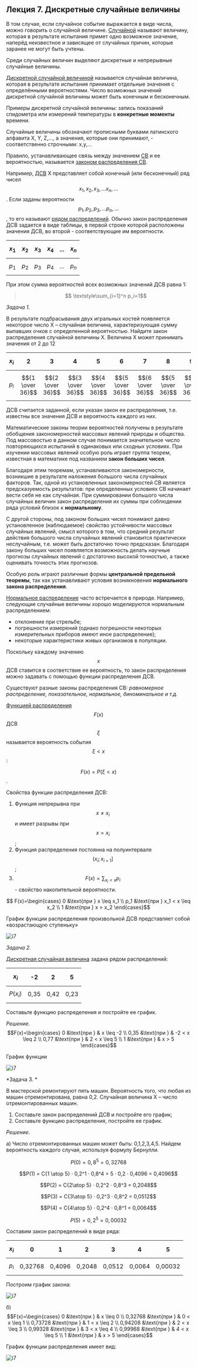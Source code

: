 ## Лекция 7. Дискретные случайные величины

В том случае, если случайное событие выражается в виде числа, можно говорить о случайной величине. [Случайной](../../GLOSSARY.md#случайная) называют величину, которая в результате испытания примет одно возможное значение, наперёд неизвестное и зависящее от случайных причин, которые заранее не могут быть учтены.

Среди случайных величин выделяют дискретные и непрерывные случайные величины.

[Дискретной случайной величиной](../../GLOSSARY.md#дискретная-случайная-величина) называется случайная величина, которая в результате испытания принимает отдельные значения с определёнными вероятностями. Число возможных значений дискретной случайной величины может быть конечным и бесконечным. 

Примеры дискретной случайной величины: запись показаний спидометра или измерений температуры в **конкретные моменты** времени.

Случайные величины обозначают прописными буквами латинского алфавита X, Y, Z,..., а значения, которые они принимают, - соответственно строчными: x,y,...

Правило, устанавливающее связь между значением [СВ](../../GLOSSARY.md#случайная) и ее вероятностью, называется [законом распределения СВ](../../GLOSSARY.md#закон-распределения).

Например, [ДСВ](../../GLOSSARY.md#дискретная-случайная-величина) X представляет собой конечный (или бесконечный) ряд чисел $$ x_1, x_2, x_3, ...x_n, ...$$. Если заданы вероятности $$p_1, p_2, p_3, ...p_n, ...$$, то его называют [рядом распределений](../../GLOSSARY.md#ряд-распределений). Обычно закон распределения ДСВ задается в виде таблицы, в первой строке которой расположены значения ДСВ, во второй  - соответствующие им вероятности.

| $$x_1$$ | $$x_2$$ | $$x_3$$ | $$x_4$$ | ... | $$x_n$$ |
| ------- | ------- | ------- | ------- | --- | ------- |
| $$p_1$$ | $$p_2$$ | $$p_3$$ | $$p_4$$ | ... | $$p_n$$ |


При этом сумма вероятностей всех возможных значений ДСВ равна 1:

> $$ \textstyle\sum_{i=1}^n p_i=1$$

<a id='z1-7'></a>*Задача 1*.

В результате подбрасывания двух игральных костей появляется некоторое число X – случайная величина, характеризующая сумму выпавших очков с определенной вероятностью. Найдите закон распределения случайной величины X. Величина Х может принимать значения от 2 до 12

| $$x_i$$ | 2 | 3 | 4 | 5 | 6 | 7 | 8 | 9 | 10 | 11 | 12 |
| ------- | - | - | - | - | - | - | - | - | -- | -- | -- |
| $$p_i$$ | $${1 \over 36}$$  | $${2 \over 36}$$  | $${3 \over 36}$$  | $${4 \over 36}$$  | $${5 \over 36}$$  |  $${6 \over 36}$$ | $${5 \over 36}$$  | $${4 \over 36}$$  |  $${3 \over 36}$$  |  $${2 \over 36}$$  |  $${1 \over 36}$$  |  


ДСВ считается заданной, если указан закон ее распределения, т.е. известны все значения ДСВ и вероятность каждого из них.

Математические законы теории вероятностей получены в результате обобщения закономерностей массовых явлений природы и общества. Под массовостью в данном случае понимается значительное число повторяющихся испытаний в одинаковых или сходных условиях. При изучении массовых явлений особую роль играет группа теорем, известная в математике под названием **закон больших чисел**. 

Благодаря этим теоремам, устанавливаются закономерности, возникшие в результате наложения большого числа случайных факторов. Так, одной из установленных закономерностей СВ является предсказуемость результатов: при определенных условиях СВ начинает вести себя не как случайная. При суммировании большого числа случайных величин закон распределения их суммы при соблюдении ряда условий близок к **нормальному**. 

С другой стороны, под законом больших чисел понимают давно установленное (наблюдаемое) свойство устойчивости массовых случайных явлений, смысл которого в том, что средний результат действия большого числа случайных явлений становится практически неслучайным, т.е. может быть достаточно точно предсказан. Благодаря закону больших чисел появляется возможность делать научные прогнозы случайных явлений с достаточно высокой точностью, а также оценивать точность этих прогнозов.

Особую роль играют различные формы **центральной предельной теоремы**, так как устанавливают условия возникновения **нормального закона распределения**.

[Нормальное распределение](../../GLOSSARY.md#нормальное-распределение) часто встречается в природе. Например, следующие случайные величины хорошо моделируются нормальным распределением:

* отклонение при стрельбе;
* погрешности измерений (однако погрешности некоторых измерительных приборов имеют иное распределение);
* некоторые характеристики живых организмов в популяции.

Поскольку каждому значению $$х$$ ДСВ ставится в соответствие ее вероятность, то закон распределения можно задавать с помощью функции распределения ДСВ.

Существуют разные законы распределения СВ: *равномерное распределение, показательное, нормальное, биноминальное и т.д.*

[Функцией распределения](../../GLOSSARY.md#функция-распределения) $$F(x)$$ ДСВ $$ξ$$ называется вероятность события $$ξ < х$$:

$$ F(x) = Р(ξ < х)$$.

Свойства функции распределения ДСВ:

1. Функция непрерывна при  $$x \not = x_i$$ и имеет разрывы при  $$х = x_i$$;
2. Функция распределения постоянна на полуинтервале $$(x_i; x_{i+1}]$$;
3. $$F(x) = \textstyle\sum_{x_i < x}p_i$$ -  свойство накопительной вероятности.

$$ F(x)=\begin{cases}
   0 &\text{при } x \leq x_1 \\
   p_1 &\text{при } x_1 < x \leq x_2 \\
   1 &\text{при } x > x_2
\end{cases}$$

График функции распределения произвольной ДСВ представляет собой «возрастающую ступеньку»

![i7](../../images/7-1.png)

*Задача 2.* 

[Дискретная случайная величина](../../GLOSSARY.md#дискретная-случайная-величина) задана рядом распределений:

| $$x_i$$ | -2  | 2 | 5 |
| ------- | --- |-|--|
|$$Р(x_i)$$|0,35|0,42|0,23|

Составьте функцию распределения и постройте ее график.

*Решение*.  $$F(x)=\begin{cases}
   0 &\text{при } & x \leq -2 \\
   0,35 &\text{при } & -2 < x \leq 2 \\
   0,77 &\text{при } & 2 < x \leq 5 \\
   1 &\text{при } & x > 5
\end{cases}$$

График функции

![i7](../../images/7-2.png)


*Задача 3. *

В мастерской ремонтируют пять машин. Вероятность того, что любая из машин отремонтирована, равна 0,2. Случайная величина Х – число отремонтированных машин. 

1. Cоставьте закон распределений ДСВ и постройте его график;
2. Cоставьте функцию распределения, постройте ее график.

*Решение*. 

а) Число отремонтированных машин может быть: 0,1,2,3,4,5. Найдем вероятность каждого случая, используя формулу Бернулли.

$$Р(0) = 0,8^5 =0,32768$$

$$Р(1) = C{1 \atop 5} · 0,2^1 · 0,8^4 = 5 · 0,2 · 0,4096 = 0,4096$$     

$$Р(2) = C{2\atop 5} · 0,2^2 · 0,8^3 = 0,2048$$

$$Р(3) = C{3\atop 5} · 0,2^3 · 0,8^2 = 0,0512$$

$$Р(4) = C{4\atop 5} · 0,2^4 · 0,8^1 = 0,0064$$

$$Р(5) = 0,2^5 = 0,00032$$

Составим закон распределений в виде ряда:

| $$x_i$$ | 0  | 1 | 2 | 3 | 4 | 5 |
| ------- | -- |---|---|---|---|---|
| $$p_i$$ |0,32768|0,4096|0,2048|0,0512|0,0064|0,00032|


Построим график закона:

![i7](../../images/7-3.png)

б) $$F(x)=\begin{cases}
   0 &\text{при } & x \leq 0 \\
   0,32768 &\text{при } & 0 < x \leq 1 \\
   0,73728 &\text{при } & 1 < x \leq 2 \\
   0,94208 &\text{при } & 2 < x \leq 3 \\
   0,99328 &\text{при } & 3 < x \leq 4 \\
   0,99968 &\text{при } & 4 < x \leq 5 \\
   1 &\text{при } & x > 5
\end{cases}$$

График функции распределения имеет вид:

![i7](../../images/7-4.png)

<quiz id="test" name="<h3> Выполните тестовое задание по материалу лекции</h3>">
    <question>
        <p></p>
        <answer></answer>
        <answer></answer>
        <answer></answer>
        <answer></answer>
    </question>
    <question>
        <p></p>
        <answer></answer>
        <answer></answer>
        <answer></answer>
        <answer></answer>
    </question>
    <question>
        <p></p>
        <answer></answer>
        <answer></answer>
        <answer></answer>
        <answer></answer>
    </question>
    <question>
        <p></p>
        <answer></answer>
        <answer></answer>
        <answer></answer>
        <answer></answer>
    </question>
    <question>
        <p></p>
        <answer></answer>
        <answer></answer>
        <answer></answer>
        <answer></answer>
    </question>
</quiz>